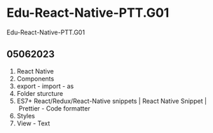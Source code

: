 # Edu-React-Native-PTT.G01
Edu-React-Native-PTT.G01


## 05062023

1. React Native
2. Components
3. export - import - as
4. Folder sturcture
5. ES7+ React/Redux/React-Native snippets | React Native Snippet | Prettier - Code formatter
6. Styles
7. View - Text
